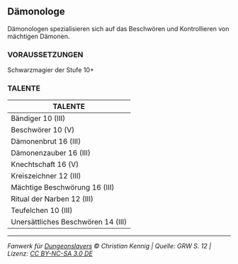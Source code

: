 ## Dämonologe

Dämonologen spezialisieren sich auf das Beschwören und Kontrollieren von mächtigen Dämonen.

### VORAUSSETZUNGEN

Schwarzmagier der Stufe 10+

### TALENTE

| TALENTE                            |
| ---------------------------------- |
| Bändiger 10 (III)                  |
| Beschwörer 10 (V)                  |
| Dämonenbrut 16 (III)               |
| Dämonenzauber 16 (III)             |
| Knechtschaft 16 (V)                |
| Kreiszeichner 12 (III)             |
| Mächtige Beschwörung 16 (III)      |
| Ritual der Narben 12 (III)         |
| Teufelchen 10 (III)                |
| Unersättliches Beschwören 14 (III) |

---

_Fanwerk für [Dungeonslayers](https://www.dungeonslayers.net/) © Christian Kennig | Quelle: GRW S. 12 | Lizenz: [CC BY-NC-SA 3.0 DE](https://creativecommons.org/licenses/by-nc-sa/3.0/de/)_
